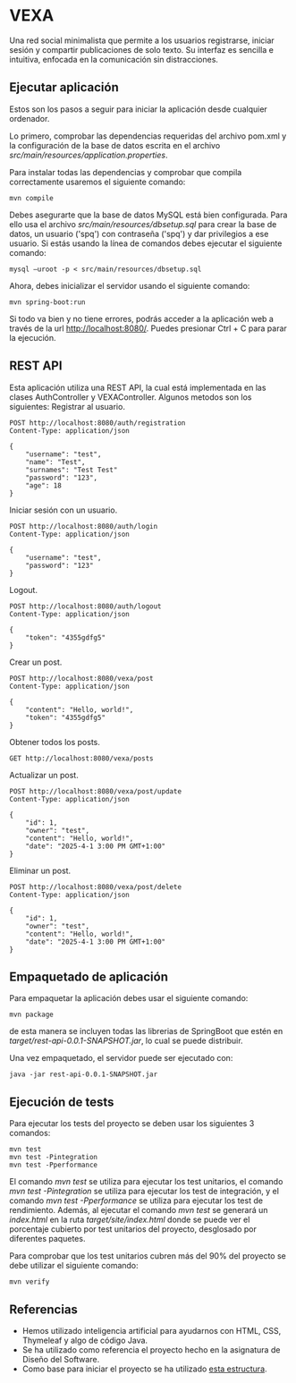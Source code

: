 VEXA
====

Una red social minimalista que permite a los usuarios registrarse, iniciar sesión y compartir publicaciones de solo texto. Su interfaz es sencilla e intuitiva, enfocada en la comunicación sin distracciones.

Ejecutar aplicación
-------------------

Estos son los pasos a seguir para iniciar la aplicación desde cualquier ordenador.

Lo primero, comprobar las dependencias requeridas del archivo pom.xml y la configuración de la base de datos escrita en el archivo *src/main/resources/application.properties*.

Para instalar todas las dependencias y comprobar que compila correctamente usaremos el siguiente comando:

	mvn compile

Debes asegurarte que la base de datos MySQL está bien configurada. Para ello usa el archivo *src/main/resources/dbsetup.sql* para crear la base de datos, un usuario ('spq') con contraseña ('spq') y dar privilegios a ese usuario. Si estás usando la línea de comandos debes ejecutar el siguiente comando:

	mysql –uroot -p < src/main/resources/dbsetup.sql

Ahora, debes inicializar el servidor usando el siguiente comando:

	mvn spring-boot:run

Si todo va bien y no tiene errores, podrás acceder a la aplicación web a través de la url [http://localhost:8080/](http://localhost:8080/). Puedes presionar Ctrl + C para parar la ejecución.

REST API
--------

Esta aplicación utiliza una REST API, la cual está implementada en las clases AuthController y VEXAController. Algunos metodos son los siguientes:
Registrar al usuario.

	POST http://localhost:8080/auth/registration
	Content-Type: application/json
	
	{
		"username": "test",
		"name": "Test",
		"surnames": "Test Test"
		"password": "123",
		"age": 18
	}
	
Iniciar sesión con un usuario.

	POST http://localhost:8080/auth/login
	Content-Type: application/json
	
	{
		"username": "test",
		"password": "123"
	}
	
Logout.
	
	POST http://localhost:8080/auth/logout
	Content-Type: application/json
	
	{
		"token": "4355gdfg5"
	}

Crear un post.

	POST http://localhost:8080/vexa/post
	Content-Type: application/json
	
	{
		"content": "Hello, world!",
		"token": "4355gdfg5"
	}

Obtener todos los posts.

	GET http://localhost:8080/vexa/posts
	
Actualizar un post.
	
	POST http://localhost:8080/vexa/post/update
	Content-Type: application/json
	
	{
		"id": 1,
		"owner": "test",
		"content": "Hello, world!",
		"date": "2025-4-1 3:00 PM GMT+1:00"
	}
	
Eliminar un post.

	POST http://localhost:8080/vexa/post/delete
	Content-Type: application/json
	
	{
		"id": 1,
		"owner": "test",
		"content": "Hello, world!",
		"date": "2025-4-1 3:00 PM GMT+1:00"
	}

Empaquetado de aplicación
-------------------------

Para empaquetar la aplicación debes usar el siguiente comando:

	mvn package
	
de esta manera se incluyen todas las librerias de SpringBoot que estén en *target/rest-api-0.0.1-SNAPSHOT.jar*, lo cual se puede distribuir.

Una vez empaquetado, el servidor puede ser ejecutado con:

	java -jar rest-api-0.0.1-SNAPSHOT.jar

Ejecución de tests
------------------

Para ejecutar los tests del proyecto se deben usar los siguientes 3 comandos:

	mvn test
	mvn test -Pintegration
	mvn test -Pperformance
	
El comando *mvn test* se utiliza para ejecutar los test unitarios, el comando *mvn test -Pintegration* se utiliza para ejecutar los test de integración, y el comando *mvn test -Pperformance* se utiliza para ejecutar los test de rendimiento.
Además, al ejecutar el comando *mvn test* se generará un *index.html* en la ruta *target/site/index.html* donde se puede ver el porcentaje cubierto por test unitarios del proyecto, desglosado por diferentes paquetes.

Para comprobar que los test unitarios cubren más del 90% del proyecto se debe utilizar el siguiente comando:

	mvn verify

Referencias
-----------

* Hemos utilizado inteligencia artificial para ayudarnos con HTML, CSS, Thymeleaf y algo de código Java.
* Se ha utilizado como referencia el proyecto hecho en la asignatura de Diseño del Software.
* Como base para iniciar el proyecto se ha utilizado [esta estructura](https://alud.deusto.es/mod/resource/view.php?id=998978).



